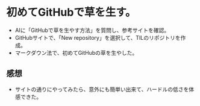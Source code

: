 # 初めてGitHubで草を生す。
- AIに「GitHubで草を生やす方法」を質問し、参考サイトを確認。
- GitHubサイトで、「New repository」を選択して、TILのリポジトリを作成。
- マークダウン法で、初めてGitHubの草を生やした。

## 感想
- サイトの通りにやってみたら、意外にも簡単い出来て、ハードルの低さを体感できた。
  
